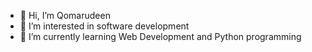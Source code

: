 - 👋 Hi, I’m Qomarudeen
- 👀 I’m interested in software development
- 🌱 I’m currently learning Web Development and Python programming

<!---
opeyemi2020/opeyemi2020 is a ✨ special ✨ repository because its `README.md` (this file) appears on your GitHub profile.
You can click the Preview link to take a look at your changes.
--->
